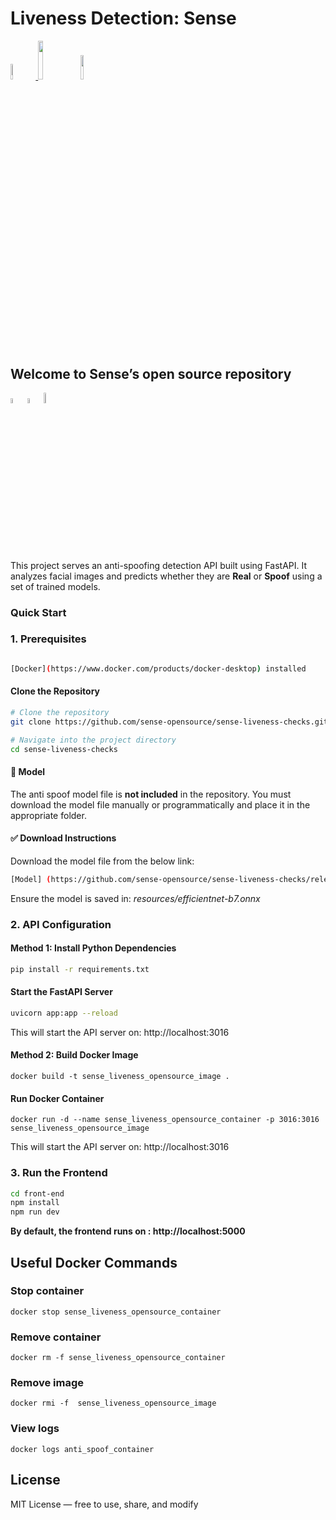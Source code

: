 <h1> Liveness Detection: Sense</h1>

<p width="100%">
    <a href="https://github.com/sense-opensource/sense-liveness-checks/blob/main/LICENSE">
        <img width="8%" src="https://badge-generator.vercel.app/api?label=License&status=MIT&color=6941C6"> 
    </a>
    <img width="12.6%" src="https://badge-generator.vercel.app/api?icon=Github&label=Last%20Commit&status=May&color=6941C6"/> 
    <a href="https://discord.gg/hzNHTpwt">
        <img width="10%" src="https://badge-generator.vercel.app/api?icon=Discord&label=Discord&status=Live&color=6941C6"> 
    </a>
</p>

<h2>Welcome to Sense’s open source repository</h2>

<p width="100%">  
<img width="4.5%" src="https://custom-icon-badges.demolab.com/badge/Fork-orange.svg?logo=fork"> 
<img width="4.5%" src="https://custom-icon-badges.demolab.com/badge/Star-yellow.svg?logo=star"> 
<img width="6.5%" src="https://custom-icon-badges.demolab.com/badge/Commit-green.svg?logo=git-commit&logoColor=fff"> 
</p>

<p> This project serves an anti-spoofing detection API built using FastAPI. It analyzes facial images and predicts whether they are <b>Real</b> or <b>Spoof</b> using a set of trained models.</p>

<h3>Quick Start</h3>

<h3>1. Prerequisites </h3>

```bash

[Docker](https://www.docker.com/products/docker-desktop) installed             
```
<h4> Clone the Repository </h4> 

```bash
# Clone the repository
git clone https://github.com/sense-opensource/sense-liveness-checks.git

# Navigate into the project directory
cd sense-liveness-checks
```

<h4> 🧠 Model </h4>

<p> The anti spoof model file is <b>not included</b> in the repository. You must download the model file manually or programmatically and place it in the appropriate folder.</p>

<h4> ✅ Download Instructions </h4>

<p> Download the model file from the below link: </p>

```bash
[Model] (https://github.com/sense-opensource/sense-liveness-checks/releases/download/v1.0.0/efficientnet-b7.onnx this file needs to be placed inside the resources folder)
```

<p> Ensure the model is saved in: <i>resources/efficientnet-b7.onnx </i> </p>

<h3>2. API Configuration </h3>
<h4>Method 1: Install Python Dependencies </h4>

```bash
pip install -r requirements.txt
```

<h4> Start the FastAPI Server </h4>

```bash
uvicorn app:app --reload
```

<p> This will start the API server on: http://localhost:3016 </p>

<h4>Method 2: Build Docker Image </h4>

```docker
docker build -t sense_liveness_opensource_image .
```

<h4>Run Docker Container </h4>

```docker
docker run -d --name sense_liveness_opensource_container -p 3016:3016 sense_liveness_opensource_image
```

<p> This will start the API server on: http://localhost:3016 </p>

<h3>3. Run the Frontend </h3>

```bash
cd front-end
npm install
npm run dev
```

<p> <b> By default, the frontend runs on : http://localhost:5000 </b></p>

<h2>Useful Docker Commands</h2>

<h3> Stop container </h3>

```docker
docker stop sense_liveness_opensource_container
```

<h3> Remove container </h3>

```docker
docker rm -f sense_liveness_opensource_container
```

<h3> Remove image </h3>

```docker
docker rmi -f  sense_liveness_opensource_image
```

<h3> View logs </h3>

```docker
docker logs anti_spoof_container
```

<h2> License </h2>
<p> MIT License — free to use, share, and modify </p>

